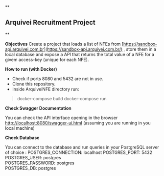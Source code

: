 **

## Arquivei Recruitment Project

**

**Objectives**
Create a project that loads a list of NFEs from [https://sandbox-api.arquivei.com.br](https://sandbox-api.arquivei.com.br/) , store them in a local database and expose a API that returns the total value of a NFE for a givem access-key (unique for each NFE).

**How to run (with Docker)**

 - Check if ports 8080 and 5432 are not in use. 
 - Clone this repository. 
 -  Inside ArquiveiNFE directory run:
> docker-compose build
> docker-compose run

**Check Swagger Documentation**

You can check the API interface opening in the browser [http://localhost:8080/swagger-ui.html](http://localhost:8080/swagger-ui.html) (assuming you are running in you local machine)

**Check Database**

You can connect to the database and run queries in your PostgreSQL server of choice :
POSTGRES_CONNECTION: localhost
POSTGRES_PORT: 5432
POSTGRES_USER: postgres  
POSTGRES_PASSWORD: postgres  
POSTGRES_DB: postgres  
